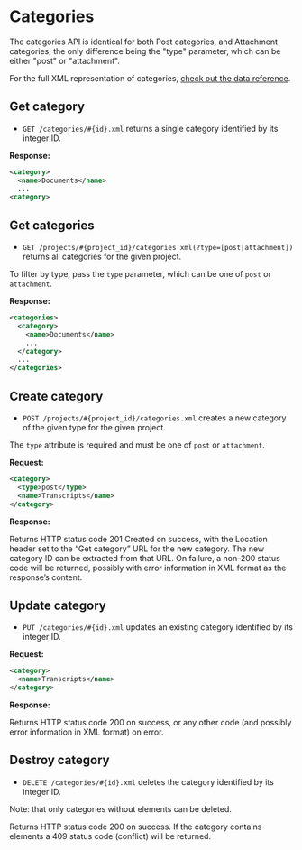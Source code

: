 Categories
==========

The categories API is identical for both Post categories, and Attachment categories, the only difference being the "type" parameter, which can be either "post" or "attachment".

For the full XML representation of categories, [check out the data reference](https://github.com/37signals/basecamp-classic-api/blob/master/sections/data_reference.md#category).

Get category
------------

* `GET /categories/#{id}.xml` returns a single category identified by its integer ID.

**Response:**

``` xml
<category>
  <name>Documents</name>
  ...
<category>
```

Get categories
--------------

* `GET /projects/#{project_id}/categories.xml(?type=[post|attachment])` returns all categories for the given project.

To filter by type, pass the `type` parameter, which can be one of `post` or `attachment`.

**Response:**

``` xml
<categories>
  <category>
    <name>Documents</name>
    ...
  </category>
  ...
</categories>
```


Create category
---------------

* `POST /projects/#{project_id}/categories.xml` creates a new category of the given type for the given project.

The `type` attribute is required and must be one of `post` or `attachment`.

**Request:**

``` xml
<category>
  <type>post</type>
  <name>Transcripts</name>
</category>
```


**Response:**

Returns HTTP status code 201 Created on success, with the Location header set to the “Get category” URL for the new category. The new category ID can be extracted from that URL. On failure, a non-200 status code will be returned, possibly with error information in XML format as the response’s content.

Update category
---------------

* `PUT /categories/#{id}.xml` updates an existing category identified by its integer ID.

**Request:**

``` xml
<category>
  <name>Transcripts</name>
</category>
```


**Response:**

Returns HTTP status code 200 on success, or any other code (and possibly error information in XML format) on error.

Destroy category
----------------

* `DELETE /categories/#{id}.xml` deletes the category identified by its integer ID.

Note: that only categories without elements can be deleted.

Returns HTTP status code 200 on success. If the category contains elements a 409 status code (conflict) will be returned.
